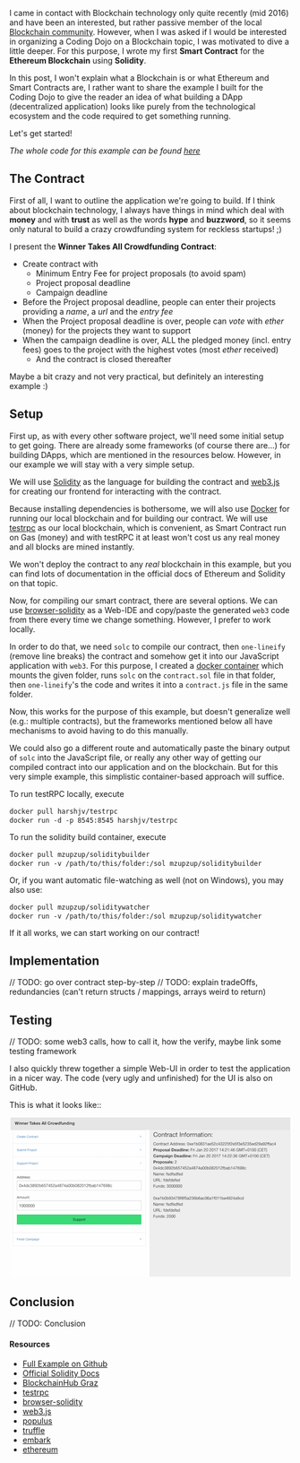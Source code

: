 I came in contact with Blockchain technology only quite recently (mid 2016) and have been an interested, but rather passive member of the local [Blockchain community](https://blockchainhub.net/graz/). However, when I was asked if I would be interested in organizing a Coding Dojo on a Blockchain topic, I was motivated to dive a little deeper. For this purpose, I wrote my first **Smart Contract** for the **Ethereum Blockchain** using **Solidity**.

In this post, I won't explain what a Blockchain is or what Ethereum and Smart Contracts are, I rather want to share the example I built for the Coding Dojo to give the reader an idea of what building a DApp (decentralized application) looks like purely from the technological ecosystem and the code required to get something running.

Let's get started!

*The whole code for this example can be found [here](https://github.com/zupzup/solidity-example-crowdfunding)*

## The Contract

First of all, I want to outline the application we're going to build. If I think about blockchain technology, I always have things in mind which deal with **money** and with **trust** as well as the words **hype** and **buzzword**, so it seems only natural to build a crazy crowdfunding system for reckless startups! ;) 

I present the **Winner Takes All Crowdfunding Contract**:

* Create contract with
  * Minimum Entry Fee for project proposals (to avoid spam)
  * Project proposal deadline
  * Campaign deadline
* Before the Project proposal deadline, people can enter their projects providing a *name*, a *url* and the *entry fee*
* When the Project proposal deadline is over, people can *vote* with *ether* (money) for the projects they want to support
* When the campaign deadline is over, ALL the pledged money (incl. entry fees) goes to the project with the highest votes (most *ether* received)
  * And the contract is closed thereafter

Maybe a bit crazy and not very practical, but definitely an interesting example :)

## Setup

First up, as with every other software project, we'll need some initial setup to get going. There are already some frameworks (of course there are...) for building DApps, which are mentioned in the resources below. However, in our example we will stay with a very simple setup.

We will use [Solidity](http://solidity.readthedocs.io/en/develop/index.html) as the language for building the contract and [web3.js](https://github.com/ethereum/web3.js) for creating our frontend for interacting with the contract.

Because installing dependencies is bothersome, we will also use [Docker](https://www.docker.com/) for running our local blockchain and for building our contract. We will use [testrpc](https://github.com/ethereumjs/testrpc) as our local blockchain, which is convenient, as Smart Contract run on Gas (money) and with testRPC it at least won't cost us any real money and all blocks are mined instantly.

We won't deploy the contract to any *real* blockchain in this example, but you can find lots of documentation in the official docs of Ethereum and Solidity on that topic.

Now, for compiling our smart contract, there are several options. We can use [browser-solidity](https://ethereum.github.io/browser-solidity/) as a Web-IDE and copy/paste the generated `web3` code from there every time we change something. However, I prefer to work locally.

In order to do that, we need `solc` to compile our contract, then `one-lineify` (remove line breaks) the contract and somehow get it into our JavaScript application with `web3`.
For this purpose, I created a [docker container](https://hub.docker.com/r/mzupzup/soliditybuilder/) which mounts the given folder, runs `solc` on the `contract.sol` file in that folder, then `one-lineify`'s the code and writes it into a `contract.js` file in the same folder.

Now, this works for the purpose of this example, but doesn't generalize well (e.g.: multiple contracts), but the frameworks mentioned below all have mechanisms to avoid having to do this manually.

We could also go a different route and automatically paste the binary output of `solc` into the JavaScript file, or really any other way of getting our compiled contract into our application and on the blockchain. But for this very simple example, this simplistic container-based approach will suffice.

To run testRPC locally, execute

```
docker pull harshjv/testrpc
docker run -d -p 8545:8545 harshjv/testrpc
```

To run the solidity build container, execute

```
docker pull mzupzup/soliditybuilder
docker run -v /path/to/this/folder:/sol mzupzup/soliditybuilder
```

Or, if you want automatic file-watching as well (not on Windows), you may also use:

```
docker pull mzupzup/soliditywatcher
docker run -v /path/to/this/folder:/sol mzupzup/soliditywatcher
```

If it all works, we can start working on our contract!

## Implementation

// TODO: go over contract step-by-step
// TODO: explain tradeOffs, redundancies (can't return structs / mappings, arrays weird to return)

## Testing

// TODO: some web3 calls, how to call it, how the verify, maybe link some testing framework 

I also quickly threw together a simple Web-UI in order to test the application in a nicer way. The code (very ugly and unfinished) for the UI is also on GitHub.

This is what it looks like::

<center>
    <a href="images/simpleui.png" target="_blank"><img src="images/simpleui_thmb.png" /></a>
</center>

## Conclusion

// TODO: Conclusion

#### Resources

* [Full Example on Github](https://github.com/zupzup/solidity-example-crowdfunding)
* [Official Solidity Docs](http://solidity.readthedocs.io/en/develop/index.html)
* [BlockchainHub Graz](https://blockchainhub.net/graz/)
* [testrpc](https://github.com/ethereumjs/testrpc)
* [browser-solidity](https://ethereum.github.io/browser-solidity/)
* [web3.js](https://github.com/ethereum/web3.js)
* [populus](http://populus.readthedocs.io/en/latest/)
* [truffle](truffle.readthedocs.io)
* [embark](https://github.com/iurimatias/embark-framework)
* [ethereum](https://ethereum.org/)
